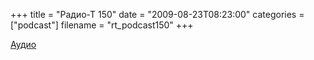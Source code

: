 +++
title = "Радио-Т 150"
date = "2009-08-23T08:23:00"
categories = ["podcast"]
filename = "rt_podcast150"
+++

[Аудио](http://archive.rucast.net/radio-t/media/rt_podcast150.mp3)
<audio src="http://archive.rucast.net/radio-t/media/rt_podcast150.mp3" preload="none"></audio>